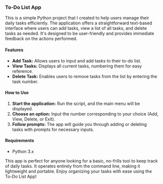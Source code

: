 ### To-Do List App

This is a simple Python project that I created to help users manage their daily tasks efficiently. The application offers a straightforward text-based interface where users can add tasks, view a list of all tasks, and delete tasks as needed. It's designed to be user-friendly and provides immediate feedback on the actions performed.

#### Features
- **Add Task:** Allows users to input and add tasks to their to-do list.
- **View Tasks:** Displays all current tasks, numbering them for easy reference.
- **Delete Task:** Enables users to remove tasks from the list by entering the task number.

#### How to Use
1. **Start the application:** Run the script, and the main menu will be displayed.
2. **Choose an option:** Input the number corresponding to your choice (Add, View, Delete, or Exit).
3. **Follow prompts:** The app will guide you through adding or deleting tasks with prompts for necessary inputs.

#### Requirements
- Python 3.x

This app is perfect for anyone looking for a basic, no-frills tool to keep track of daily tasks. It operates entirely from the command line, making it lightweight and portable. Enjoy organizing your tasks with ease using the To-Do List App!
